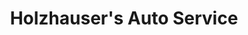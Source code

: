 ---
title: "Holzhauser's Auto Service"
url: /aberdeen/holzhausers-auto-service/
shop: car repair
---